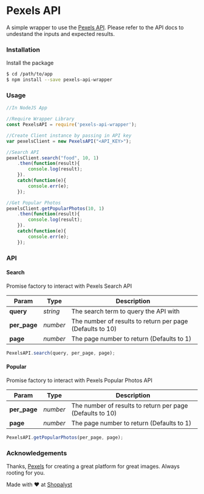 # Pexels API
A simple wrapper to use the [Pexels API](https://www.pexels.com/api/). Please refer to the API docs to undestand the inputs and expected results.

### Installation

Install the package

```sh
$ cd /path/to/app
$ npm install --save pexels-api-wrapper
```

### Usage

```js
//In NodeJS App

//Require Wrapper Library
const PexelsAPI = require('pexels-api-wrapper');

//Create Client instance by passing in API key
var pexelsClient = new PexelsAPI("<API_KEY>");

//Search API
pexelsClient.search("food", 10, 1)
    .then(function(result){
        console.log(result);
    }).
    catch(function(e){
        console.err(e);
    });

//Get Popular Photos
pexelsClient.getPopularPhotos(10, 1)
    .then(function(result){
        console.log(result);
    }).
    catch(function(e){
        console.err(e);
    });
```


### API

#### Search
Promise factory to interact with Pexels Search API


| Param | Type | Description |
| ----- | ---- | ----------- |
| **query** | *string* | The search term to query the API with
| **per_page** | *number* | The number of results to return per page (Defaults to 10)
| **page** | *number* | The page number to return (Defaults to 1)

```js
PexelsAPI.search(query, per_page, page);
```
#### Popular
Promise factory to interact with Pexels Popular Photos API

| Param | Type | Description |
| ----- | ---- | ----------- |
| **per_page** | *number* | The number of results to return per page (Defaults to 10)
| **page** | *number* | The page number to return (Defaults to 1)

```js
PexelsAPI.getPopularPhotos(per_page, page);
```


### Acknowledgements
Thanks, [Pexels](http://pexels.com) for creating a great platform for great images. Always rooting for you.


Made with :heart: at [Shopalyst](http://shopalyst.com)


